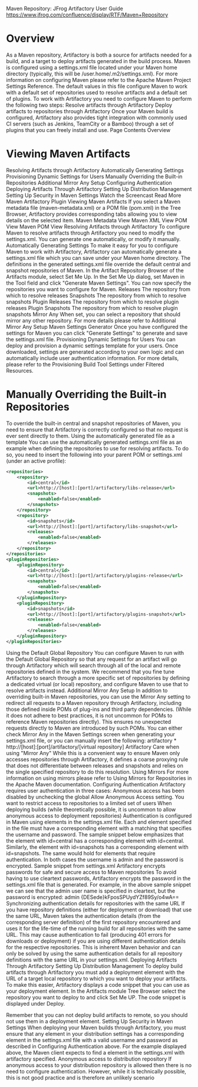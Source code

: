 

Maven Repository: JFrog Artifactory User Guide
https://www.jfrog.com/confluence/display/RTF/Maven+Repository

# Overview
As a Maven repository, Artifactory is both a source for artifacts needed for a build, and a target to deploy artifacts generated in the build process. Maven is configured using a settings.xml file located under your Maven home directory (typically, this will be /user.home/.m2/settings.xml). For more information on configuring Maven please refer to the Apache Maven Project Settings Reference.
The default values in this file configure Maven to work with a default set of repositories used to resolve artifacts and a default set of plugins.
To work with Artifactory you need to configure Maven to perform the following two steps:
Resolve artifacts through Artifactory
Deploy artifacts to repositories through Artifactory
Once your Maven build is configured, Artifactory also provides tight integration with commonly used CI servers (such as Jenkins, TeamCity or a Bamboo) through a set of plugins that you can freely install and use.
Page Contents
Overview

# Viewing Maven Artifacts
Resolving Artifacts through Artifactory
Automatically Generating Settings
Provisioning Dynamic Settings for Users
Manually Overriding the Built-in Repositories
Additional Mirror Any Setup
Configuring Authentication
Deploying Artifacts Through Artifactory
Setting Up Distribution Management
Setting Up Security in Maven Settings
Watch the Screencast
Read More
Maven Artifactory Plugin
Viewing Maven Artifacts
If you select a Maven metadata file (maven-metadata.xml) or a POM file (pom.xml) in the Tree Browser, Artifactory provides corresponding tabs allowing you to view details on the selected item.
Maven Metadata View
Maven XML View
POM View
Maven POM View
Resolving Artifacts through Artifactory
To configure Maven to resolve artifacts through Artifactory you need to modify the settings.xml. You can generate one automatically, or modify it manually.
Automatically Generating Settings
To make it easy for you to configure Maven to work with Artifactory, Artifactory can automatically generate a settings.xml file which you can save under your Maven home directory.
The definitions in the generated settings.xml file override the default central and snapshot repositories of Maven.
In the Artifact Repository Browser of the Artifacts module, select Set Me Up. In the Set Me Up dialog, set Maven in the Tool field and click "Generate Maven Settings". You can now specify the repositories you want to configure for Maven.
Releases
The repository from which to resolve releases
Snapshots
The repository from which to resolve snapshots
Plugin Releases
The repository from which to resolve plugin releases
Plugin Snapshots
The repository from which to resolve plugin snapshots
Mirror Any
When set, you can select a repository that should mirror any other repository. For more details please refer to Additional Mirror Any Setup
Maven Settings Generator
Once you have configured the settings for Maven you can click "Generate Settings" to generate and save the settings.xml file.
Provisioning Dynamic Settings for Users
You can deploy and provision a dynamic settings template for your users.
Once downloaded, settings are generated according to your own logic and can automatically include user authentication information.
For more details, please refer to the Provisioning Build Tool Settings under Filtered Resources.

# Manually Overriding the Built-in Repositories
To override the built-in central and snapshot repositories of Maven, you need to ensure that Artifactory is correctly configured so that no request is ever sent directly to them.
Using the automatically generated file as a template
You can use the automatically generated settings.xml file as an example when defining the repositories to use for resolving artifacts.
To do so, you need to insert the following into your parent POM or settings.xml (under an active profile):
```xml
<repositories>
    <repository>
        <id>central</id>
        <url>http://[host]:[port]/artifactory/libs-release</url>
        <snapshots>
            <enabled>false</enabled>
        </snapshots>
    </repository>
    <repository>
        <id>snapshots</id>
        <url>http://[host]:[port]/artifactory/libs-snapshot</url>
        <releases>
            <enabled>false</enabled>
        </releases>
    </repository>
</repositories>
<pluginRepositories>
    <pluginRepository>
        <id>central</id>
        <url>http://[host]:[port]/artifactory/plugins-release</url>
        <snapshots>
            <enabled>false</enabled>
        </snapshots>
    </pluginRepository>
    <pluginRepository>
        <id>snapshots</id>
        <url>http://[host]:[port]/artifactory/plugins-snapshot</url>
        <releases>
            <enabled>false</enabled>
        </releases>
    </pluginRepository>
</pluginRepositories>
```
Using the Default Global Repository
You can configure Maven to run with the Default Global Repository so that any request for an artifact will go through Artifactory which will search through all of the local and remote repositories defined in the system.
We recommend that you fine tune Artifactory to search through a more specific set of repositories by defining a dedicated virtual (or local) repository, and configure Maven to use that to resolve artifacts instead.
Additional Mirror Any Setup
In addition to overriding built-in Maven repositories, you can use the Mirror Any setting to redirect all requests to a Maven repository through Artifactory, including those defined inside POMs of plug-ins and third party dependencies.  (While it does not adhere to best practices, it is not uncommon for POMs to reference Maven repositories directly). This ensures no unexpected requests directly to Maven are introduced by such POMs.
You can either check Mirror Any in the Maven Settings screen when generating your settings.xml file, or you can manually insert the following:
<mirrors>
    <mirror>
      <id>artifactory</id>
      <mirrorOf>*</mirrorOf>
      <url>http://[host]:[port]/artifactory/[virtual repository]</url>
      <name>Artifactory</name>
    </mirror>
</mirrors>
Care when using "Mirror Any"
While this is a convenient way to ensure Maven only accesses repositories through Artifactory, it defines a coarse proxying rule that does not differentiate between releases and snapshots and relies on the single specified repository to do this resolution.
Using Mirrors
For more information on using mirrors please refer to  Using Mirrors for Repositories in the Apache Maven documentation.
Configuring Authentication
Artifactory requires user authentication in three cases:
Anonymous access has been disabled by unchecking the global Allow Anonymous Access setting.
You want to restrict access to repositories to a limited set of users
When deploying builds (while theoretically possible, it is uncommon to allow anonymous access to deployment repositories)
Authentication is configured in Maven using <server> elements in the settings.xml file.
Each <repository> and <mirror> element specified in the file must have a corresponding <server> element with a matching <id> that specifies the username and password.
The sample snippet below emphasizes that the <repository> element with id=central has a corresponding <server> element with id=central.
Similarly, the <repository> element with id=snapshots has a corresponding <server> element with id=snapshots. 
The same would hold for <mirror> elements that require authentication.
In both cases the username is admin and the password is encrypted.
 Sample snippet from settings.xml
Artifactory encrypts passwords for safe and secure access to Maven repositories
To avoid having to use cleartext passwords, Artifactory encrypts the password in the settings.xml file that is generated. For example, in the above sample snippet we can see that the admin user name is specified in cleartext, but the password is encrypted:
<username>admin</username> 
<password>\{DESede\}kFposSPUydYZf89Sy/o4wA==</password>
Synchronizing authentication details for repositories with the same URL
If you have repository definitions (either for deployment or download) that use the same URL, Maven takes the authentication details (from the corresponding server definition) of the first repository encountered and uses it for the life-time of the running build for all repositories with the same URL. This may cause authentication to fail (producing 401 errors for downloads or deployment) if you are using different authentication details for the respective repositories. This is inherent Maven behavior and can only be solved by using the same authentication details for all repository definitions with the same URL in your settings.xml.
Deploying Artifacts Through Artifactory
Setting Up Distribution Management
To deploy build artifacts through Artifactory you must add a deployment element with the URL of a target local repository to which you want to deploy your artifacts.
To make this easier, Artifactory displays a code snippet that you can use as your deployment element. In the Artifacts module Tree Browser select the repository you want to deploy to and click Set Me UP. The code snippet is displayed under Deploy. 

Remember that you can not deploy build artifacts to remote, so you should not use them in a deployment element.
Setting Up Security in Maven Settings
When deploying your Maven builds through Artifactory, you must ensure that any <repository> element in your distribution settings has a corresponding <server> element in the settings.xml file with a valid username and password as described in Configuring Authentication above. For the example displayed above, the Maven client expects to find a <server> element in the settings.xml with <id>artifactory</id> specified.
Anonymous access to distribution repository
If anonymous access to your distribution repository is allowed then there is no need to configure authentication. However, while it is technically possible, this is not good practice and is therefore an unlikely scenario